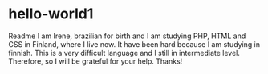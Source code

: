 # hello-world1
Readme
I am Irene, brazilian for birth and I am studying PHP, HTML and CSS in Finland, where I live now. It have been hard because I am studying in finnish. This is a very difficult language and I still in intermediate level. Therefore, so I will be grateful for your help. Thanks!
